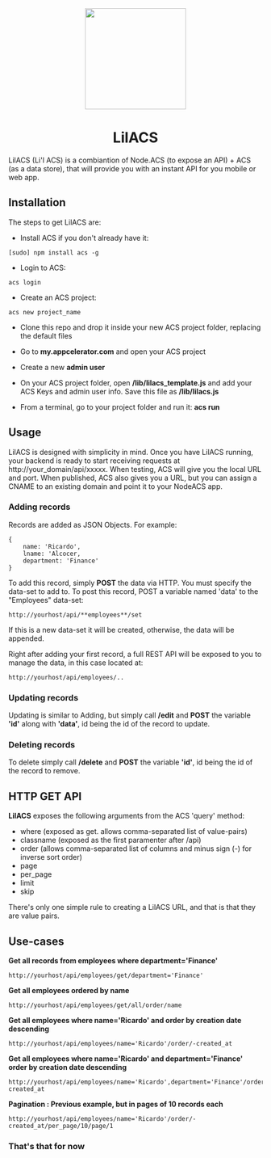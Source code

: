<center><img src="https://raw.github.com/ricardoalcocer/lilacs/master/public/images/retro_flower_1_color_colour_lilac_peace-999px.png" width="200">

<h1>LilACS</h1>

</center>


LilACS (Li'l ACS) is a combiantion of Node.ACS (to expose an API) + ACS (as a data store), that will provide you with an instant API for you mobile or web app.

## Installation

The steps to get LilACS are:

* Install ACS if you don't already have it: 

```
[sudo] npm install acs -g
```
* Login to ACS: 

```
acs login
```
* Create an ACS project: 

```
acs new project_name
```

* Clone this repo and drop it inside your new ACS project folder, replacing the default files

* Go to **my.appcelerator.com** and open your ACS project

* Create a new **admin user**

* On your ACS project folder, open **/lib/lilacs_template.js** and add your ACS 
Keys and admin user info.  Save this file as **/lib/lilacs.js**

* From a terminal, go to your project folder and run it: **acs run**


## Usage
LilACS is designed with simplicity in mind.  Once you have LilACS running, your backend is ready to start receiving requests at http://your_domain/api/xxxxx.  When testing, ACS will give you the local URL and port.  When published, ACS also gives you a URL, but you can assign a CNAME to an existing domain and point it to your NodeACS app.  

### Adding records

Records are added as JSON Objects.  For example:

```
{
	name: 'Ricardo',
	lname: 'Alcocer,
	department: 'Finance'
}
```

To add this record, simply **POST** the data via HTTP.  You must specify the data-set to add to.  To post this record, POST a variable named 'data' to the "Employees" data-set:

```
http://yourhost/api/**employees**/set

```

If this is a new data-set it will be created, otherwise, the data will be appended.


Right after adding your first record, a full REST API will be exposed to you to manage the data, in this case located at:

```
http://yourhost/api/employees/..
```

### Updating records

Updating is similar to Adding, but simply call **/edit** and **POST** the variable **'id'** along with **'data'**, id being the id of the record to update.

### Deleting records

To delete simply call **/delete** and **POST** the variable **'id'**, id being the id of the record to remove.


## HTTP GET API
**LilACS** exposes the following arguments from the ACS 'query' method:

* where (exposed as get. allows comma-separated list of value-pairs)
* classname (exposed as the first paramenter after /api)
* order (allows comma-separated list of columns and minus sign (-) for inverse sort order)
* page
* per_page
* limit
* skip

There's only one simple rule to creating a LilACS URL, and that is that they are value pairs.  

## Use-cases 

**Get all records from employees where department='Finance'**

```
http://yourhost/api/employees/get/department='Finance'
```
**Get all employees ordered by name**

```
http://yourhost/api/employees/get/all/order/name
```

**Get all employees where name='Ricardo' and order by creation date descending**

```
http://yourhost/api/employees/name='Ricardo'/order/-created_at
```

**Get all employees where name='Ricardo' and department='Finance' order by creation date descending**

```
http://yourhost/api/employees/name='Ricardo',department='Finance'/order/-created_at
```

**Pagination : Previous example, but in pages of 10 records each**

```
http://yourhost/api/employees/name='Ricardo'/order/-created_at/per_page/10/page/1
```

### That's that for now

